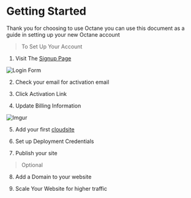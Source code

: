 Getting Started
============
Thank you for choosing to use Octane you can use this document as a guide in setting up your new Octane account

> To Set Up Your Account

1. Visit The [Signup Page](http://my.gearhost.com/Account/Signup)
 
 ![Login Form](http://i.imgur.com/v7lzijR.png)

2. Check your email for activation email
 
3. Click Activation Link
 
4. Update Billing Information
 
 ![Imgur](http://i.imgur.com/udNxxzb.png)
 
5. Add your first [cloudsite](http://my.gearhost.com/CloudSite)
 
6. Set up Deployment Credentials
 
7. Publish your site
 
> Optional
 
8. Add a Domain to your website
 
9. Scale Your Website for higher traffic
 
 
